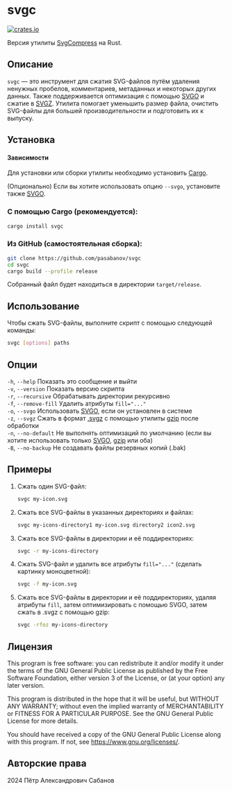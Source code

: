 # svgc

[![crates.io](https://img.shields.io/crates/v/svgc)](https://crates.io/crates/svgc)

Версия утилиты [SvgCompress](https://github.com/pasabanov/SvgCompress/) на Rust.

## Описание

`svgc` — это инструмент для сжатия SVG-файлов путём удаления ненужных пробелов, комментариев, метаданных и некоторых других данных. Также поддерживается оптимизация с помощью [SVGO](https://github.com/svg/svgo) и сжатие в [SVGZ](https://ru.wikipedia.org/wiki/SVG#SVGZ). Утилита помогает уменьшить размер файла, очистить SVG-файлы для большей производительности и подготовить их к выпуску.

## Установка

#### Зависимости

Для установки или сборки утилиты необходимо установить [Cargo](https://doc.rust-lang.org/cargo/getting-started/installation.html).

(Опционально) Если вы хотите использовать опцию `--svgo`, установите также [SVGO](https://github.com/svg/svgo).

### С помощью Cargo (рекомендуется):

```sh
cargo install svgc
```

### Из GitHub (самостоятельная сборка):

```sh
git clone https://github.com/pasabanov/svgc
cd svgc
cargo build --profile release
```
 
Собранный файл будет находиться в директории `target/release`.

## Использование

Чтобы сжать SVG-файлы, выполните скрипт с помощью следующей команды:

```sh
svgc [options] paths
```

## Опции

`-h`, `--help` Показать это сообщение и выйти  
`-v`, `--version` Показать версию скрипта  
`-r`, `--recursive` Обрабатывать директории рекурсивно  
`-f`, `--remove-fill` Удалить атрибуты `fill="..."`   
`-o`, `--svgo` Использовать [SVGO](https://github.com/svg/svgo), если он установлен в системе  
`-z`, `--svgz` Сжать в формат [.svgz](https://ru.wikipedia.org/wiki/SVG#SVGZ) с помощью утилиты [gzip](https://www.gnu.org/software/gzip/) после обработки  
`-n`, `--no-default` Не выполнять оптимизаций по умолчанию (если вы хотите использовать только [SVGO](https://github.com/svg/svgo), [gzip](https://www.gnu.org/software/gzip/) или оба)  
`-B`, `--no-backup` Не создавать файлы резервных копий (.bak)

## Примеры
1. Сжать один SVG-файл:
	```sh
	svgc my-icon.svg
	```
2. Сжать все SVG-файлы в указанных директориях и файлах:
	```sh
	svgc my-icons-directory1 my-icon.svg directory2 icon2.svg
	```
3. Сжать все SVG-файлы в директории и её поддиректориях:
	```sh
	svgc -r my-icons-directory
   ```
4. Сжать SVG-файл и удалить все атрибуты `fill="..."` (сделать картинку моноцветной):
	```sh
	svgc -f my-icon.svg
	```
5. Сжать все SVG-файлы в директории и её поддиректориях, удаляя атрибуты `fill`, затем оптимизировать с помощью SVGO, затем сжать в .svgz с помощью gzip:
	```sh
	svgc -rfoz my-icons-directory
	```

## Лицензия

This program is free software: you can redistribute it and/or modify
it under the terms of the GNU General Public License as published by
the Free Software Foundation, either version 3 of the License, or
(at your option) any later version.

This program is distributed in the hope that it will be useful,
but WITHOUT ANY WARRANTY; without even the implied warranty of
MERCHANTABILITY or FITNESS FOR A PARTICULAR PURPOSE.  See the
GNU General Public License for more details.

You should have received a copy of the GNU General Public License
along with this program.  If not, see <https://www.gnu.org/licenses/>.

## Авторские права
2024 Пётр Александрович Сабанов
